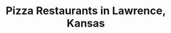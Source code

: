 ---
active: true
name: Pizza
sitemap: true
slug: pizza
title: Pizza Restaurants in Lawrence, Kansas
---